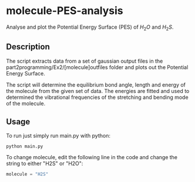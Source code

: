 # molecule-PES-analysis
Analyse and plot the Potential Energy Surface (PES) of $H_2O$ and $H_2S$.
## Description
The script extracts data from a set of gaussian output files in the part2programming/Ex2/[molecule]outfiles folder and plots out the Potential Energy Surface. 

The script will determine the equilibrium bond angle, length and energy of the molecule from the given set of data. The energies are fitted and used to determined the vibrational frequencies of the stretching and bending mode of the molecule.
## Usage
To run just simply run main.py with python:
```
python main.py
```
To change molecule, edit the following line in the code and change the string to either "H2S" or "H2O":
```python
molecule = "H2S"
```